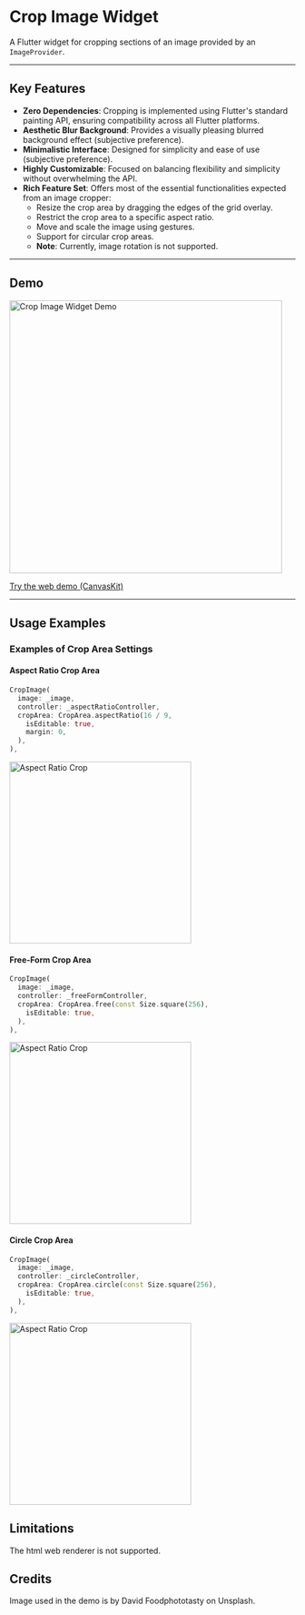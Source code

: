 # Crop Image Widget

A Flutter widget for cropping sections of an image provided by an `ImageProvider`.

---

## Key Features

- **Zero Dependencies**: Cropping is implemented using Flutter's standard painting API, ensuring compatibility across all Flutter platforms.
- **Aesthetic Blur Background**: Provides a visually pleasing blurred background effect (subjective preference).
- **Minimalistic Interface**: Designed for simplicity and ease of use (subjective preference).
- **Highly Customizable**: Focused on balancing flexibility and simplicity without overwhelming the API.
- **Rich Feature Set**: Offers most of the essential functionalities expected from an image cropper:
    - Resize the crop area by dragging the edges of the grid overlay.
    - Restrict the crop area to a specific aspect ratio.
    - Move and scale the image using gestures.
    - Support for circular crop areas.
    - **Note**: Currently, image rotation is not supported.

---

## Demo

<img width="480" alt="Crop Image Widget Demo" src="docs/screenshots/demo.gif">

[Try the web demo (CanvasKit)](https://rozd.github.io/crop_image_widget/)

---

## Usage Examples

### Examples of Crop Area Settings

#### Aspect Ratio Crop Area
```dart
CropImage(
  image: _image,
  controller: _aspectRatioController,
  cropArea: CropArea.aspectRatio(16 / 9,
    isEditable: true,
    margin: 0,
  ),
),
```
<img width="320" alt="Aspect Ratio Crop" src="docs/screenshots/example-aspect-ratio.png">

#### Free-Form Crop Area
```dart
CropImage(
  image: _image,
  controller: _freeFormController,
  cropArea: CropArea.free(const Size.square(256),
    isEditable: true,
  ),
),
```
<img width="320" alt="Aspect Ratio Crop" src="docs/screenshots/example-free-form.png">

#### Circle Crop Area
```dart
CropImage(
  image: _image,
  controller: _circleController,
  cropArea: CropArea.circle(const Size.square(256),
    isEditable: true,
  ),
),
```
<img width="320" alt="Aspect Ratio Crop" src="docs/screenshots/example-circle.png">

## Limitations
The html web renderer is not supported.

## Credits
Image used in the demo is by David Foodphototasty on Unsplash.
